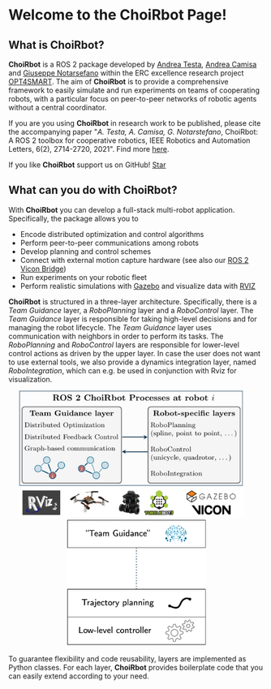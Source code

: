 # Welcome to the ChoiRbot Page!


## What is ChoiRbot?
**ChoiRbot** is a ROS 2 package developed by [Andrea Testa](https://andrea-testa.github.io), [Andrea Camisa](https://www.unibo.it/sitoweb/a.camisa/en) and [Giuseppe Notarsefano](https://www.unibo.it/sitoweb/giuseppe.notarstefano/en) within the ERC excellence research project [OPT4SMART](http://opt4smart.dei.unibo.it/). The aim of **ChoiRbot** is to provide a comprehensive framework to easily simulate and run experiments on teams of cooperating robots, with a particular focus on peer-to-peer networks of robotic agents without a central coordinator.

If you are you using **ChoiRbot** in research work to be published, please cite the accompanying paper "_A. Testa, A. Camisa, G. Notarstefano_, ChoiRbot: A ROS 2 toolbox for cooperative robotics, IEEE Robotics and Automation Letters, 6(2), 2714-2720, 2021". Find more [here](citeus).

<p>
If you like <b>ChoiRbot</b> support us on GitHub!
<a class="github-button" href="https://github.com/OPT4SMART/ChoiRbot" data-icon="octicon-star" data-size="large" data-show-count="true" aria-label="Star OPT4SMART/ChoiRbot on GitHub">Star</a>
</p>

## What can you do with ChoiRbot?

With **ChoiRbot** you can develop a full-stack multi-robot application. Specifically, the package allows you to

- Encode distributed optimization and control algorithms
- Perform peer-to-peer communications among robots
- Develop planning and control schemes
- Connect with external motion capture hardware (see also our [ROS 2 Vicon Bridge](https://github.com/OPT4SMART/ros2-vicon-receiver))
- Run experiments on your robotic fleet
- Perform realistic simulations with [Gazebo](http://gazebosim.org) and visualize data with [RVIZ](https://github.com/ros2/rviz)

**ChoiRbot** is structured in a three-layer architecture. Specifically, there is a *Team Guidance* layer, a *RoboPlanning* layer and a *RoboControl* layer. The *Team Guidance* layer is responsible for taking high-level decisions and for managing the robot lifecycle. The *Team Guidance* layer uses communication with neighbors in order to perform its tasks. The *RoboPlanning* and *RoboControl* layers are responsible for lower-level control actions as driven by the upper layer. In case the user does not want to use external tools, we also provide a dynamics integration layer, named *RoboIntegration*, which can e.g. be used in conjunction with Rviz for visualization.

<p align="center">
<img src="img/architecture.pdf" alt="alt text" height="250"/>
         &nbsp;&nbsp;&nbsp;&nbsp;
<img src="img/sketch.png" alt="alt text" height="250"/>
</p>

To guarantee flexibility and code reusability, layers are implemented as Python classes. For each layer, **ChoiRbot** provides boilerplate code that you can easily extend according to your need.

<!-- Place this tag in your head or just before your close body tag. -->
<script async defer src="https://buttons.github.io/buttons.js"></script>
